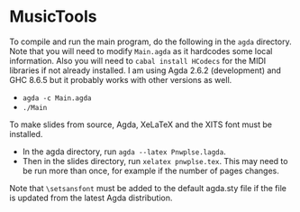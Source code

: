 # MusicTools

To compile and run the main program, do the following in the `agda` directory.
Note that you will need to modify `Main.agda` as it hardcodes some local information.
Also you will need to `cabal install HCodecs` for the MIDI libraries if not already installed.
I am using Agda 2.6.2 (development) and GHC 8.6.5 but it probably works with other versions as well.
* `agda -c Main.agda`
* `./Main`

To make slides from source, Agda, XeLaTeX and the XITS font must be installed.
* In the agda directory, run `agda --latex Pnwplse.lagda`.
* Then in the slides directory, run `xelatex pnwplse.tex`.
This may need to be run more than once, for example if the number of pages changes.

Note that `\setsansfont` must be added to the default agda.sty file if the file is updated from the latest Agda distribution.
